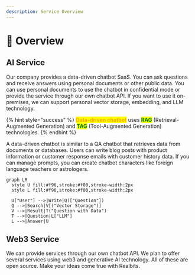 ```yaml
---
description: Service Overview
---
```


# 🎑 Overview

## AI Service

Our company provides a data-driven chatbot SaaS. You can ask questions and receive answers using personal documents or other public data. You can use personal documents to use the chatbot in confidential mode or provide the service through our own chatbot API. If you want to use it on-premises, we can support personal vector storage, embedding, and LLM technology.

{% hint style="success" %}
<mark style="color:orange;">**Data-driven chatbot**</mark> uses <mark style="color:green;">**RAG**</mark> (Retrieval-Augmented Generation) and <mark style="color:green;">**TAG**</mark> (Tool-Augmented Generation) technologies.
{% endhint %}

A data-driven chatbot is similar to a QA chatbot that retrieves data from documents or databases. Users can write blog posts with product information or customer response emails with customer history data. If you can manage prompts, you can create chatbot characters like foreign language teachers or astrologers.

```mermaid
graph LR
  style U fill:#f96,stroke:#f00,stroke-width:2px
  style L fill:#f96,stroke:#f00,stroke-width:2px

  U["User"] -->|Write|Q(["Question"])
  Q -->|Search|V[("Vector Storage")]
  V -->|Result|T("Question with Data")
  T -->|Question|L["LLM"]
  L -->|Answer|U
```

## Web3 Service

We can provide services through our own chatbot API. We plan to offer several services using web3 and generative AI technology. All of these are open source. Make your ideas come true with Realbits.